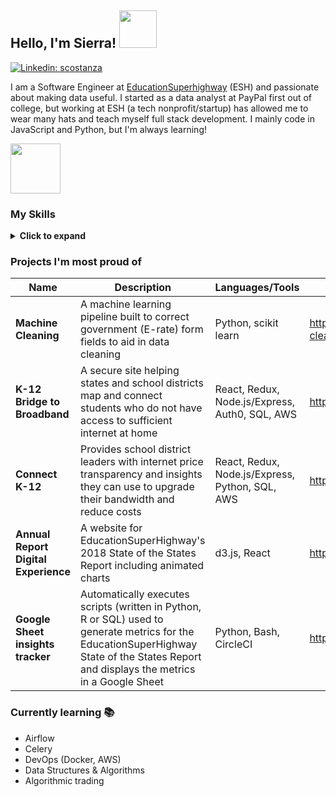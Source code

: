 ## Hello, I'm Sierra! <img src='https://media.giphy.com/media/7uhrpnv9mibtyFHR0l/giphy.gif' height='60px' />

[![Linkedin: scostanza](https://img.shields.io/badge/-sierra-blue?style=flat-square&logo=Linkedin&logoColor=white&link=https://www.linkedin.com/in/scostanza/)](https://www.linkedin.com/in/scostanza/)

I am a Software Engineer at [EducationSuperhighway](https://www.educationsuperhighway.org/) (ESH) and passionate about making data useful. I started as a data analyst at PayPal first out of college, but working at ESH (a tech nonprofit/startup) has allowed me to wear many hats and teach myself full stack development. I mainly code in JavaScript and Python, but I'm always learning!

<img src='https://media.giphy.com/media/MXoyvLVaXqYbi6KUhu/giphy.gif' height='80px' />

### My Skills
<details>
  <summary><strong>Click to expand</strong></summary>
 
#### Web technologies
* Javascript ⭐⭐⭐⭐
* Node.js ⭐⭐⭐⭐
* React ⭐⭐⭐
* Redux ⭐⭐
* HTML, CSS ⭐⭐
* Express.js ⭐⭐⭐
* SQL ⭐⭐⭐⭐
#### DevOps
* Git ⭐⭐⭐⭐
* Heroku ⭐⭐⭐
* CircleCI ⭐⭐⭐
* AWS (S3, Lambda, Cloudformation) ⭐⭐
* Docker ⭐⭐
#### Data engineering
* Python ⭐⭐⭐⭐
* Bash / shell scripting ⭐⭐
* Redis ⭐⭐
* AWS (EC2, ECS, RDS) ⭐
#### Analytics and data visualization
* Machine Learning (supervised classification, not deep learning)
* Hypothesis testing
* R
* d3.js
* Tableau
* Google Apps Script

<a href="https://github.com/anuraghazra/github-readme-stats">
  <img align="center" src="https://github-readme-stats.anuraghazra1.vercel.app/api?username=sierra073&count_private=true&show_icons=true&line_height=27&include_all_commits=true&hide=issues,contribs,prs,stars" alt="My github stats" />
</a>

</details>

### Projects I'm most proud of
| Name            | Description                                                         | Languages/Tools      | Repo/link                                                      |
| --------------- | ------------------------------------------------------------------- | ------------- | ------------------------------------------------------ |
| **Machine Cleaning**  |   A machine learning pipeline built to correct government (E-rate) form fields to aid in data cleaning |  Python, scikit learn |   https://github.com/sierra073/esh-machine-cleaning
| **K-12 Bridge to Broadband**   | A secure site helping states and school districts map and connect students who do not have access to sufficient internet at home | React, Redux, Node.js/Express, Auth0, SQL, AWS |   https://map.digitalbridgek12.org/
| **Connect K-12**   | Provides school district leaders with internet price transparency and insights they can use to upgrade their bandwidth and reduce costs | React, Redux, Node.js/Express, Python, SQL, AWS |   https://www.connectk12.org/
| **Annual Report Digital Experience**   | A website for EducationSuperHighway's 2018 State of the States Report including animated charts |  d3.js, React |   https://stateofthestates.educationsuperhighway.org/
| **Google Sheet insights tracker**  | Automatically executes scripts (written in Python, R or SQL) used to generate metrics for the EducationSuperHighway State of the States Report and displays the metrics in a Google Sheet   |  Python, Bash, CircleCI |   https://github.com/sierra073/gsheet-service-layer

### Currently learning 📚
* Airflow
* Celery
* DevOps (Docker, AWS)
* Data Structures & Algorithms
* Algorithmic trading
